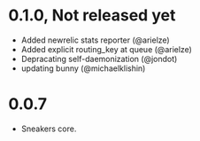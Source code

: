 # 0.1.0, Not released yet
 
+ Added newrelic stats reporter (@arielze)
+ Added explicit routing_key at queue (@arielze)
+ Depracating self-daemonization (@jondot)
+ updating bunny (@michaelklishin)



# 0.0.7

+ Sneakers core.

